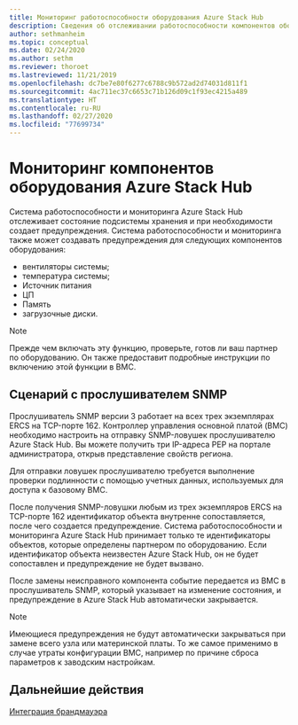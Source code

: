 ```yaml
---
title: Мониторинг работоспособности оборудования Azure Stack Hub
description: Сведения об отслеживании работоспособности компонентов оборудования Azure Stack Hub.
author: sethmanheim
ms.topic: conceptual
ms.date: 02/24/2020
ms.author: sethm
ms.reviewer: thoroet
ms.lastreviewed: 11/21/2019
ms.openlocfilehash: dc7be7e80f6277c6788c9b572ad2d74031d811f1
ms.sourcegitcommit: 4ac711ec37c6653c71b126d09c1f93ec4215a489
ms.translationtype: HT
ms.contentlocale: ru-RU
ms.lasthandoff: 02/27/2020
ms.locfileid: "77699734"
---
```

# <a name="monitor-azure-stack-hub-hardware-components"></a>Мониторинг компонентов оборудования Azure Stack Hub

Система работоспособности и мониторинга Azure Stack Hub отслеживает состояние подсистемы хранения и при необходимости создает предупреждения. Система работоспособности и мониторинга также может создавать предупреждения для следующих компонентов оборудования:

- вентиляторы системы;
- температура системы;
- Источник питания
- ЦП
- Память
- загрузочные диски.

> [!NOTE]
> Прежде чем включать эту функцию, проверьте, готов ли ваш партнер по оборудованию. Он также предоставит подробные инструкции по включению этой функции в BMC.

## <a name="snmp-listener-scenario"></a>Сценарий с прослушивателем SNMP

Прослушиватель SNMP версии 3 работает на всех трех экземплярах ERCS на TCP-порте 162. Контроллер управления основной платой (BMC) необходимо настроить на отправку SNMP-ловушек прослушивателю Azure Stack Hub. Вы можете получить три IP-адреса PEP на портале администратора, открыв представление свойств региона.

Для отправки ловушек прослушивателю требуется выполнение проверки подлинности с помощью учетных данных, используемых для доступа к базовому BMC.

После получения SNMP-ловушки любым из трех экземпляров ERCS на TCP-порте 162 идентификатор объекта внутренне сопоставляется, после чего создается предупреждение. Система работоспособности и мониторинга Azure Stack Hub принимает только те идентификаторы объектов, которые определены партнером по оборудованию. Если идентификатор объекта неизвестен Azure Stack Hub, он не будет сопоставлен и предупреждение не будет вызвано.

После замены неисправного компонента событие передается из BMC в прослушиватель SNMP, который указывает на изменение состояния, и предупреждение в Azure Stack Hub автоматически закрывается.

> [!NOTE]
> Имеющиеся предупреждения не будут автоматически закрываться при замене всего узла или материнской платы. То же самое применимо в случае утраты конфигурации BMC, например по причине сброса параметров к заводским настройкам.

## <a name="next-steps"></a>Дальнейшие действия

[Интеграция брандмауэра](azure-stack-firewall.md)
